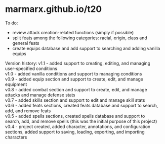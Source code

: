 # marmarx.github.io/t20

To do:
- review attack creation-related functions (simply if possible)
- split feats among the following categories: racial, origin, class and general feats
- create equips database and add support to searching and adding vanilla equips

Version history:<be>
v1.1 - added support to creating, editing, and managing user-specified conditions<br>
v1.0 - added vanilla conditions and support to managing conditions<br>
v0.9 - added equip section and support to create, edit, and manage equipment<br>
v0.8 - added combat section and support to create, edit, and manage attacks and manage defense stats<br>
v0.7 - added skills section and support to edit and manage skill stats<br>
v0.6 - added feats sections, created feats database  and support to search, add, and remove feats<br>
v0.5 - added spells sections, created spells database and support to search, add, and remove spells (this was the initial purpose of this project)<br>
v0.4 - project created, added character, annotations, and configuration sections, added support to saving, loading, exporting, and importing characters<br>
